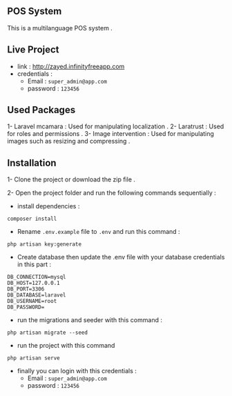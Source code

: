 ## POS System
This is a multilanguage POS system .

## Live Project
* link  :  http://zayed.infinityfreeapp.com 
* credentials :
    * Email : ` super_admin@app.com `
    * password  : ` 123456 `


## Used Packages
1- Laravel mcamara : Used for manipulating localization .
2- Laratrust : Used for roles and permissions .
3- Image intervention : Used for manipulating images such as resizing and compressing .


## Installation

1- Clone the project or download the zip file .

2- Open the project folder and run the following commands sequentially : 
* install dependencies : 
```
composer install 
```

* Rename ` .env.example ` file to ` .env ` and run this command :
```
php artisan key:generate
```

* Create database then update the .env file with your database credentials in this part :
```
DB_CONNECTION=mysql
DB_HOST=127.0.0.1
DB_PORT=3306
DB_DATABASE=laravel
DB_USERNAME=root
DB_PASSWORD=
```


* run the migrations and seeder with this command :
```
php artisan migrate --seed
```

* run the project with this command 
```
php artisan serve 
```

* finally you can login with this credentials :
    * Email : ` super_admin@app.com `
    * password  : ` 123456 `






